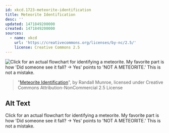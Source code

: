```yaml
---
id: xkcd.1723-meteorite-identification
title: Meteorite Identification
desc: ''
updated: 1471849200000
created: 1471849200000
sources:
  - name: xkcd
    url: 'https://creativecommons.org/licenses/by-nc/2.5/'
    license: Creative Commons 2.5
---
```

![Click for an actual flowchart for identifying a meteorite. My favorite part is how 'Did someone see it fall? -> Yes' points to 'NOT A METEORITE.' This is not a mistake.](https://imgs.xkcd.com/comics/meteorite_identification.png)
> "[Meteorite Identification](https://xkcd.com/1723/)", by Randall Munroe, licensed under Creative Commons Attribution-NonCommercial 2.5 License

## Alt Text
Click for an actual flowchart for identifying a meteorite. My favorite part is how 'Did someone see it fall? -> Yes' points to 'NOT A METEORITE.' This is not a mistake.
